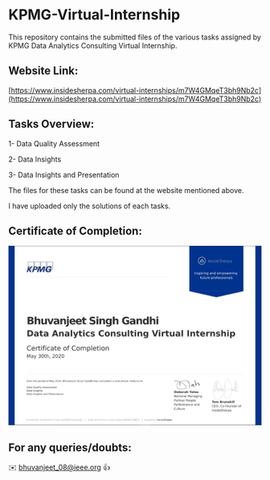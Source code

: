 # KPMG-Virtual-Internship

This repository contains the submitted files of the various tasks assigned by KPMG Data Analytics Consulting Virtual Internship.

## Website Link:

[https://www.insidesherpa.com/virtual-internships/m7W4GMqeT3bh9Nb2c](https://www.insidesherpa.com/virtual-internships/m7W4GMqeT3bh9Nb2c)

## Tasks Overview:

1- Data Quality Assessment

2- Data Insights

3- Data Insights and Presentation

The files for these tasks can be found at the website mentioned above.

I have uploaded only the solutions of each tasks.

## Certificate of Completion: 

![](https://github.com/Bhuvanjeet/KPMG-Virtual-Internship/blob/master/Certificate_Screenshot.JPG)

## For any queries/doubts:

:envelope: bhuvanjeet_08@ieee.org :thumbsup:
